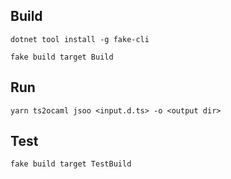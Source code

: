 ## Build

`dotnet tool install -g fake-cli`

`fake build target Build`

## Run

`yarn ts2ocaml jsoo <input.d.ts> -o <output dir>`

## Test

`fake build target TestBuild`
